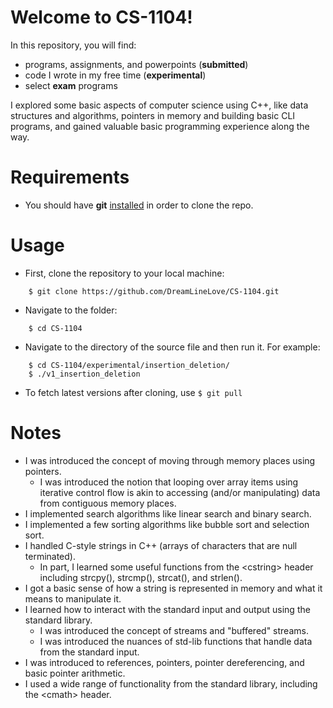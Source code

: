 # Welcome to CS-1104!

In this repository, you will find:
- programs, assignments, and powerpoints (**submitted**)
- code I wrote in my free time (**experimental**)
- select **exam** programs

I explored some basic aspects of computer science using C++, like data structures and algorithms, pointers in memory and building basic CLI programs, and gained valuable basic programming experience along the way.

# Requirements
- You should have **git** <a href="http://git-scm.com">installed</a> in order to clone the repo.

# Usage
- First, clone the repository to your local machine:
```
    $ git clone https://github.com/DreamLineLove/CS-1104.git
```
- Navigate to the folder:
```
    $ cd CS-1104
```
- Navigate to the directory of the source file and then run it. For example:
```
    $ cd CS-1104/experimental/insertion_deletion/
    $ ./v1_insertion_deletion
```
- To fetch latest versions after cloning, use ```$ git pull```

# Notes
- I was introduced the concept of moving through memory places using pointers.
  - I was introduced the notion that looping over array items using iterative control flow is akin to accessing (and/or manipulating) data from contiguous memory places.
- I implemented search algorithms like linear search and binary search.
- I implemented a few sorting algorithms like bubble sort and selection sort.
- I handled C-style strings in C++ (arrays of characters that are null terminated).
  - In part, I learned some useful functions from the \<cstring\> header including strcpy(), strcmp(), strcat(), and strlen().
- I got a basic sense of how a string is represented in memory and what it means to manipulate it.
- I learned how to interact with the standard input and output using the standard library.
  - I was introduced the concept of streams and "buffered" streams.
  - I was introduced the nuances of std-lib functions that handle data from the standard input.
- I was introduced to references, pointers, pointer dereferencing, and basic pointer arithmetic.
- I used a wide range of functionality from the standard library, including the \<cmath\> header. 
<!---- 
- (Array) insertion and deletion
- Linear search
- Bubble sort
- Module 4 Arrays
    - Multi-dimensional arrays
- Prime check
- Days, hours, minutes, seconds
- Module 4 Strings
--->

